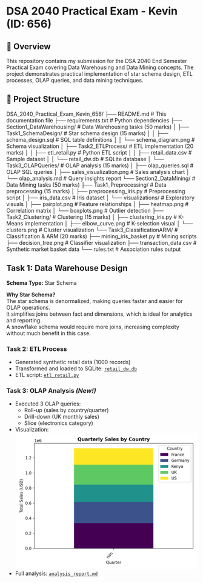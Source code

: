 # DSA 2040 Practical Exam - Kevin (ID: 656)

## 📝 Overview
This repository contains my submission for the DSA 2040 End Semester Practical Exam covering Data Warehousing and Data Mining concepts. The project demonstrates practical implementation of star schema design, ETL processes, OLAP queries, and data mining techniques.

## 📂 Project Structure
DSA_2040_Practical_Exam_Kevin_656/
├── README.md # This documentation file
├── requirements.txt # Python dependencies
├── Section1_DataWarehousing/ # Data Warehousing tasks (50 marks)
│ ├── Task1_SchemaDesign/ # Star schema design (15 marks)
│ │ ├── schema_design.sql # SQL table definitions
│ │ └── schema_diagram.png # Schema visualization
│ ├── Task2_ETLProcess/ # ETL implementation (20 marks)
│ │ ├── etl_retail.py # Python ETL script
│ │ ├── retail_data.csv # Sample dataset
│ │ └── retail_dw.db # SQLite database
│ └── Task3_OLAPQueries/ # OLAP analysis (15 marks)
│ ├── olap_queries.sql # OLAP SQL queries
│ ├── sales_visualization.png # Sales analysis chart
│ └── olap_analysis.md # Query insights report
└── Section2_DataMining/ # Data Mining tasks (50 marks)
├── Task1_Preprocessing/ # Data preprocessing (15 marks)
│ ├── preprocessing_iris.py # Preprocessing script
│ ├── iris_data.csv # Iris dataset
│ └── visualizations/ # Exploratory visuals
│ ├── pairplot.png # Feature relationships
│ ├── heatmap.png # Correlation matrix
│ └── boxplots.png # Outlier detection
├── Task2_Clustering/ # Clustering (15 marks)
│ ├── clustering_iris.py # K-Means implementation
│ ├── elbow_curve.png # K-selection visual
│ └── clusters.png # Cluster visualization
└── Task3_ClassificationARM/ # Classification & ARM (20 marks)
├── mining_iris_basket.py # Mining scripts
├── decision_tree.png # Classifier visualization
├── transaction_data.csv # Synthetic market basket data
└── rules.txt # Association rules output

## Task 1: Data Warehouse Design

**Schema Type:** Star Schema

**Why Star Schema?**  
The star schema is denormalized, making queries faster and easier for OLAP operations.  
It simplifies joins between fact and dimensions, which is ideal for analytics and reporting.  
A snowflake schema would require more joins, increasing complexity without much benefit in this case.

### **Task 2: ETL Process**
- Generated synthetic retail data (1000 records)  
- Transformed and loaded to SQLite: [`retail_dw.db`](Data%20Warehousing/Task2_ETLProcess/retail_dw.db)  
- ETL script: [`etl_retail.py`](Data%20Warehousing/Task2_ETLProcess/etl_retail.py)

### **Task 3: OLAP Analysis** *(New!)*
- Executed 3 OLAP queries:  
  - Roll-up (sales by country/quarter)  
  - Drill-down (UK monthly sales)  
  - Slice (electronics category)  
- Visualization:  
  ![Quarterly Sales](Data%20Warehousing/Task3_OLAPQueries/sales_by_country.png)  
- Full analysis: [`analysis_report.md`](Data%20Warehousing/Task3_OLAPQueries/analysis_report.md)
